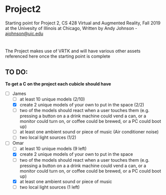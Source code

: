 # Project2
Starting point for Project 2, CS 428 Virtual and Augmented Reality, Fall 2019 at the Univesity of Illinois at Chicago,
Written by Andy Johnson - ajohnson@uic.edu
#
The Project makes use of VRTK and will have various other assets referenced here once the starting point is complete

## TO DO:
**To get a C on the project each cubicle should have**
- [ ] James
    - [ ] at least 10 unique models (2/10)
    - [x] create 2 unique models of your own to put in the space (2/2)
    - [ ] two of the models should react when a user touches them (e.g. pressing a button on a a drink machine could vend a can, or a monitor could turn on, or coffee could be brewed, or a PC could boot up)
    - [ ] at least one ambient sound or piece of music (Air conditioner noise)
    - [ ] two local light sources (1/2)
  
- [ ] Omar
    - [ ] at least 10 unique models (9 left)
    - [x] create 2 unique models of your own to put in the space
    - [ ] two of the models should react when a user touches them (e.g. pressing a button on a a drink machine could vend a can, or a monitor could turn on, or coffee could be brewed, or a PC could boot up)
    - [x] at least one ambient sound or piece of music
    - [ ] two local light sources (1 left)
